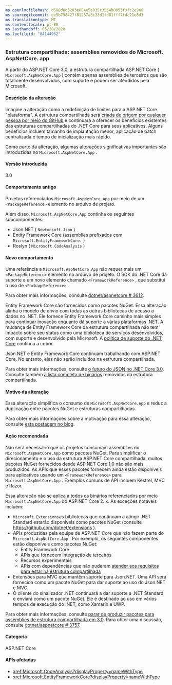 ```yaml
---
ms.openlocfilehash: d598d8d3203e804e5e935c3564b0053f9fc2e9a6
ms.sourcegitcommit: ee5b798427f81237a3c23d1fd81fff7fdc21e8d3
ms.translationtype: MT
ms.contentlocale: pt-BR
ms.lasthandoff: 05/28/2020
ms.locfileid: "84144952"
---
```

### <a name="shared-framework-assemblies-removed-from-microsoftaspnetcoreapp"></a>Estrutura compartilhada: assemblies removidos do Microsoft. AspNetCore. app

A partir do ASP.NET Core 3,0, a estrutura compartilhada ASP.NET Core ( `Microsoft.AspNetCore.App` ) contém apenas assemblies de terceiros que são totalmente desenvolvidos, com suporte e podem ser atendidos pela Microsoft.

#### <a name="change-description"></a>Descrição da alteração

Imagine a alteração como a redefinição de limites para a ASP.NET Core "plataforma". A estrutura compartilhada será [criada de origem por qualquer pessoa por meio do GitHub](https://github.com/dotnet/source-build) e continuará a oferecer os benefícios existentes das estruturas compartilhadas do .NET Core para seus aplicativos. Alguns benefícios incluem tamanho de implantação menor, aplicação de patch centralizada e tempo de inicialização mais rápido.

Como parte da alteração, algumas alterações significativas importantes são introduzidas no `Microsoft.AspNetCore.App` .

#### <a name="version-introduced"></a>Versão introduzida

3.0

#### <a name="old-behavior"></a>Comportamento antigo

Projetos referenciados `Microsoft.AspNetCore.App` por meio de um `<PackageReference>` elemento no arquivo de projeto.

Além disso, `Microsoft.AspNetCore.App` continha os seguintes subcomponentes:

- Json.NET ( `Newtonsoft.Json` )
- Entity Framework Core (assemblies prefixados com `Microsoft.EntityFrameworkCore.` )
- Roslyn ( `Microsoft.CodeAnalysis` )

#### <a name="new-behavior"></a>Novo comportamento

Uma referência a `Microsoft.AspNetCore.App` não requer mais um `<PackageReference>` elemento no arquivo de projeto. O SDK do .NET Core dá suporte a um novo elemento chamado `<FrameworkReference>` , que substitui o uso de `<PackageReference>` .

Para obter mais informações, consulte [dotnet/aspnetcore # 3612](https://github.com/dotnet/aspnetcore/issues/3612).

Entity Framework Core são fornecidos como pacotes NuGet. Essa alteração alinha o modelo de envio com todas as outras bibliotecas de acesso a dados no .NET. Ele fornece Entity Framework Core caminho mais simples para continuar inovação enquanto dá suporte a várias plataformas .NET. A mudança de Entity Framework Core da estrutura compartilhada não tem impacto sobre seu status como uma biblioteca de serviços desenvolvidos, com suporte e desenvolvido pela Microsoft. A [política de suporte do .NET Core](https://dotnet.microsoft.com/platform/support/policy/dotnet-core) continua a cobrir.

Json.NET e Entity Framework Core continuam trabalhando com ASP.NET Core. No entanto, eles não serão incluídos na estrutura compartilhada.

Para obter mais informações, consulte [o futuro do JSON no .NET Core 3,0](https://github.com/dotnet/announcements/issues/90). Consulte também [a lista completa de binários](https://github.com/dotnet/aspnetcore/issues/3755) removidos da estrutura compartilhada.

#### <a name="reason-for-change"></a>Motivo da alteração

Essa alteração simplifica o consumo de `Microsoft.AspNetCore.App` e reduz a duplicação entre pacotes NuGet e estruturas compartilhadas.

Para obter mais informações sobre a motivação para essa alteração, consulte [esta postagem no blog](https://devblogs.microsoft.com/aspnet/a-first-look-at-changes-coming-in-asp-net-core-3-0/).

#### <a name="recommended-action"></a>Ação recomendada

Não será necessário que os projetos consumam assemblies no `Microsoft.AspNetCore.App` como pacotes NuGet. Para simplificar o direcionamento e o uso da estrutura ASP.NET Core compartilhada, muitos pacotes NuGet fornecidos desde ASP.NET Core 1,0 não são mais produzidos. As APIs que esses pacotes fornecem ainda estão disponíveis para aplicativos usando um `<FrameworkReference>` para `Microsoft.AspNetCore.App` . Exemplos comuns de API incluem Kestrel, MVC e Razor.

Essa alteração não se aplica a todos os binários referenciados por meio `Microsoft.AspNetCore.App` do ASP.NET Core 2. x. As exceções notáveis incluem:

- `Microsoft.Extensions`as bibliotecas que continuam a atingir .NET Standard estarão disponíveis como pacotes NuGet (consulte <https://github.com/dotnet/extensions> ).
- APIs produzidas pela equipe de ASP.NET Core que não fazem parte do `Microsoft.AspNetCore.App` . Por exemplo, os seguintes componentes estão disponíveis como pacotes NuGet:
  - Entity Framework Core
  - APIs que fornecem integração de terceiros
  - Recursos experimentais
  - APIs com dependências que não puderam [atender aos requisitos para estar na estrutura compartilhada](https://github.com/dotnet/aspnetcore/blob/4e44e5bcbedd961cc0d4f6b846699c7c494f5597/docs/SharedFramework.md)
- Extensões para MVC que mantêm suporte para Json.NET. Uma API será fornecida como um pacote NuGet para dar suporte ao uso do Json.NET e MVC.
- O cliente do sinalizador .NET continuará a dar suporte a .NET Standard e enviará como um pacote NuGet. Ele é destinado ao uso em vários tempos de execução do .NET, como Xamarin e UWP.

Para obter mais informações, consulte [parar de produzir pacotes para assemblies de estrutura compartilhada em 3,0](https://github.com/dotnet/aspnetcore/issues/3756). Para obter uma discussão, consulte [dotnet/aspnetcore # 3757](https://github.com/dotnet/aspnetcore/issues/3757).

#### <a name="category"></a>Categoria

ASP.NET Core

#### <a name="affected-apis"></a>APIs afetadas

- <xref:Microsoft.CodeAnalysis?displayProperty=nameWithType>
- <xref:Microsoft.EntityFrameworkCore?displayProperty=nameWithType>

<!--

#### Affected APIs

- `N:Microsoft.CodeAnalysis`
- `N:Microsoft.EntityFrameworkCore`

-->
